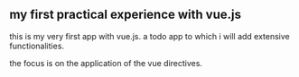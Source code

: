 ## my first practical experience with vue.js

this is my very first app with vue.js. a todo app to which i will add extensive functionalities.

the focus is on the application of the vue directives.
